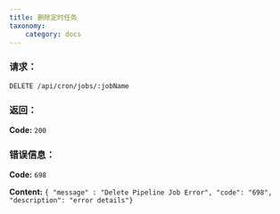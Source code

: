 ```yaml
---
title: 删除定时任务
taxonomy:
    category: docs
---
```


### 请求：

    DELETE /api/cron/jobs/:jobName

### 返回：

**Code:** `200`

### 错误信息：

**Code:** `698`

**Content:** `{ "message" : "Delete Pipeline Job Error", "code": "698", "description": "error details"}`